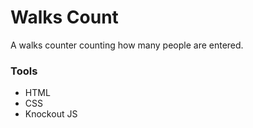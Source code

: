 # Walks Count
A walks counter counting how many people are entered.
### Tools
* HTML
* CSS
* Knockout JS
